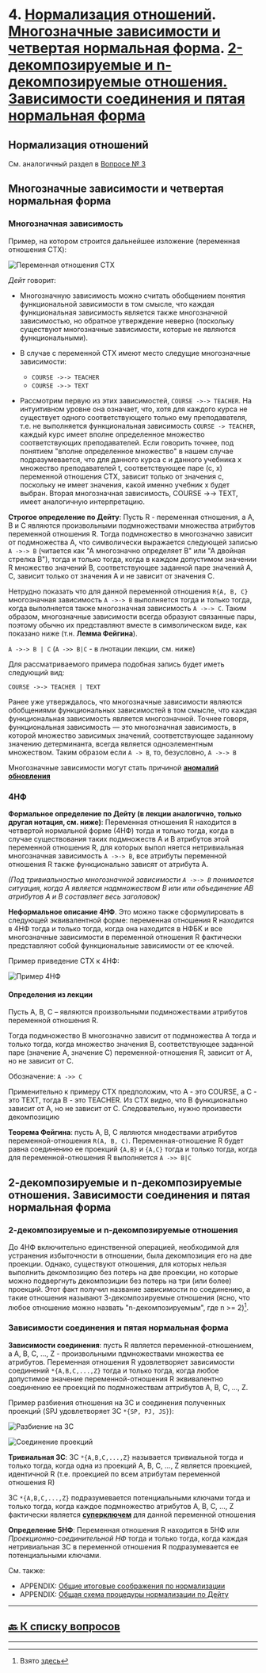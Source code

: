 # 4. [Нормализация отношений](#нормализация-отношений). [Многозначные зависимости и четвертая нормальная форма](#многозначные-зависимости-и-четвертая-нормальная-форма). [2-декомпозируемые и n-декомпозируемые отношения. Зависимости соединения и пятая нормальная форма](#2-декомпозируемые-и-n-декомпозируемые-отношения-зависимости-соединения-и-пятая-нормальная-форма)

## Нормализация отношений

См. аналогичный раздел в [Вопросе № 3](03.md#нормализация-отношений)

## Многозначные зависимости и четвертая нормальная форма

### Многозначная зависимость

Пример, на котором строится дальнейшее изложение (переменная отношения CTX):

![Переменная отношения CTX](pics/004_001.png)

*Дейт* говорит:

- Многозначную зависимость можно считать обобщением понятия функциональной зависимости в том смысле, что каждая функциональная зависимость является также многозначной зависимостью, но обратное утверждение неверно (поскольку существуют многозначные зависимости, которые не являются функциональными).
- В случае с переменной CTX имеют место следущие многозначные зависимости:
  
  - `COURSE ->-> TEACHER`
  - `COURSE ->-> TEXT`

- Рассмотрим первую из этих зависимостей, `COURSE ->-> TEACHER`. На интуитивном уровне она означает, что, хотя для каждого курса не существует одного соответствующего только ему преподавателя, т.е. не выполняется функциональная зависимость `COURSE -> TEACHER`, каждый курс имеет вполне определенное множество соответствующих преподавателей. Если говорить точнее, под понятием "вполне определенное множество" в нашем случае подразумевается, что для данного курса с и данного учебника х множество преподавателей t, соответствующее паре (с, х) переменной отношения СТХ, зависит только от значения с, поскольку не имеет значения, какой именно учебник х будет выбран. Вторая многозначная зависимость, COURSE →→ TEXT, имеет аналогичную интерпретацию.

**Строгое определение по Дейту**: Пусть R - переменная отношения, а А, B и C являются произвольными подмножествами множества атрибутов переменной отношения R. Тогда подмножество в многозначно зависит от подмножества А, что символически выражается следующей записью `A ->-> B` (читается как "А многозначно определяет B" или "А двойная стрелка B"), тогда и только тогда, когда в каждом допустимом значении R множество значений B, соответствующее заданной паре значений А, C, зависит только от значения А и не зависит от значения C.

Нетрудно показать что для данной переменной отношения `R{A, B, С}` многозначная зависимость `A ->-> B` выполняется тогда и только тогда, когда выполняется также многозначная зависимость `A ->-> C`. Таким образом, многозначные зависимости всегда образуют связанные пары, поэтому обычно их представляют вместе в символическом виде, как показано ниже (т.н. **Лемма Фейгина**).

`A ->-> B | C` (`A ->> B|С` - в лнотации лекции, см. ниже)

Для рассматриваемого примера подобная запись будет иметь следующий вид:

`COURSE ->-> TEACHER | TEXT`

Ранее уже утверждалось, что многозначные зависимости являются обобщениями функциональных зависимостей в том смысле, что каждая функциональная зависимость является многозначной. Точнее говоря, функциональная зависимость — это многозначная зависимость, в которой множество зависимых значений, соответствующее заданному значению детерминанта, всегда является одноэлементным множеством. Таким образом если `A -> B`, то, безусловно, `A ->-> B`

Многозначные зависимости могут стать причиной [**аномалий обновления**](APPENDIX.md#аномалии-обновления)

### 4НФ

**Формальное определение по Дейту (в лекции аналогично, только другая нотация, см. ниже)**: Переменная отношения R находится в четвертой нормальной форме (4НФ) тогда и только тогда, когда в случае существования таких подмножеств А и В атрибутов этой переменной отношения R, для которых выпол няется нетривиальная многозначная зависимость `A ->-> B`, все атрибуты переменной отношения R также функционально зависят от атрибута А.

*(Под тривиальностью многозначной зависимости `A ->-> B` понимается ситуация, когда A является надмножеством B или или объединение AB атрибутов A и B составляет весь заголовок)*

**Неформальное описание 4НФ**. Это можно также сформулировать в следующей эквивалентной форме: переменная отношения R находится в 4НФ тогда и только тогда, когда она находится в НФБК и все многозначные зависимости в переменной отношения R фактически представляют собой функциональные зависимости от ее ключей.

Пример приведение CTX к 4НФ:

![Пример 4НФ](pics/004_002.png)

#### Определения из лекции

Пусть A, B, C – являются произвольными подмножествами атрибутов переменной отношения R.

Тогда подмножество B многозначно зависит от подмножества A тогда и только тогда, когда множество значения B, соответствующее заданной паре (значение A, значение C) переменной-отношения R, зависит от A, но не зависит от C.

Обозначение: `A ->> С`

Применительно к примеру CTX предположим, что A - это COURSE, а C - это TEXT, тогда B - это TEACHER. Из CTX видно, что B функционально зависит от A, но не зависит от C. Следовательно, нужно произвести декомпозицию

**Теорема Фейгина**: пусть A, B, C являются мнодествами атрибутов переменной-отношения `R(A, B, C)`. Переменная-отношение R будет равна соединению ее проекций `{A,B}` и `{A,C}` тогда и только тогда, когда для переменной-отношения R выполняется `A ->> B|С`

## 2-декомпозируемые и n-декомпозируемые отношения. Зависимости соединения и пятая нормальная форма

### 2-декомпозируемые и n-декомпозируемые отношения

До 4НФ включительно единственной операцией, необходимой для устранения избыточности в отношении, была декомпозиция его на две проекции. Однако, существуют отношения, для которых нельзя выполнить декомпозицию без потерь на две проекции, но которые можно подвергнуть декомпозиции без потерь на три (или более) проекций. Этот факт получил название зависимости по соединению, а такие отношения называют 3-декомпозируемые отношения (ясно, что любое отношение можно назвать "n-декомпозируемым", где n >= 2)[^1].

### Зависимости соединения и пятая нормальная форма

**Зависимости соединения**: пусть R является переменной-отношением, а A, B, C, ..., Z - произвольными пдмножествами множества ее атрибутов. Переменная отношения R удовлетворяет зависимости соединений `*{A,B,C,...,Z}` тогда и только тогда, когда любое допустимое значение переменной-отношения R эквивалентно соединению ее проекций по подмножествам аттрибутов A, B, C, ..., Z.

Пример разбиения отношения на ЗС и соединения полученных проекций (SPJ удовлетворяет ЗС `*{SP, PJ, JS}`):

![Разбиение на ЗС](pics/004_003.png)

![Соединение проекций](pics/004_004.png)

**Тривиальная ЗС**: ЗС `*{A,B,C,...,Z}` называется тривиальной тогда и только тогда, когда одна из проекций A, B, C, ..., Z является проекцией, идентичной R (т.е. проекцией по всем атрибутам переменной отношения R)

ЗС `*{A,B,C,...,Z}` подразумевается потенциальными ключами тогда и только тогда, когда каждое подмножество атрибутов A, B, C, ..., Z фактически является [**суперключем**](01.md#потенциальный-первичный-и-альтернативный-ключи) для данной переменной отношения

**Определение 5НФ**: Переменная отношения R находится в 5НФ или *Проекционно-соединительной НФ* тогда и только тогда, когда каждая нетривиальная ЗС в переменной отношения R подразумевается ее потенциальными ключами.

См. также:

- APPENDIX: [Общие итоговые соображения по нормализации](APPENDIX.md#общие-итоговые-соображения-по-нормализации)
- APPENDIX: [Общая схема процедуры нормализации по Дейту](APPENDIX.md#общая-схема-процедуры-нормализации-по-дейту)

---

## [:back: **К списку вопросов**](../README.md)

---

[^1]: Взято [здесь](http://www.mstu.edu.ru/study/materials/zelenkov/ch_4_2.html)

